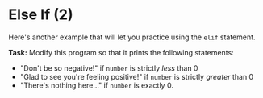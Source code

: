 # Else If (2)

Here's another example that will let you practice using the `elif` statement.

**Task:** Modify this program so that it prints the following statements:
* "Don't be so negative!" if `number` is strictly *less* than 0
* "Glad to see you're feeling positive!" if `number` is strictly *greater* than 0
* "There's nothing here..." if `number` is exactly 0.
